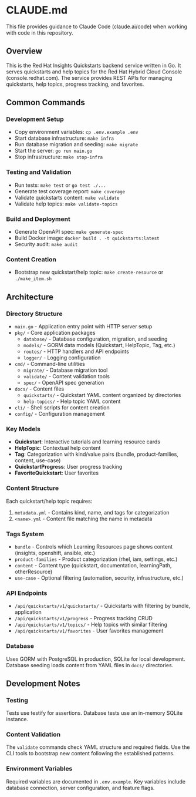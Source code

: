 # CLAUDE.md

This file provides guidance to Claude Code (claude.ai/code) when working with code in this repository.

## Overview

This is the Red Hat Insights Quickstarts backend service written in Go. It serves quickstarts and help topics for the Red Hat Hybrid Cloud Console (console.redhat.com). The service provides REST APIs for managing quickstarts, help topics, progress tracking, and favorites.

## Common Commands

### Development Setup
- Copy environment variables: `cp .env.example .env`
- Start database infrastructure: `make infra`
- Run database migration and seeding: `make migrate`
- Start the server: `go run main.go`
- Stop infrastructure: `make stop-infra`

### Testing and Validation
- Run tests: `make test` or `go test ./...`
- Generate test coverage report: `make coverage`
- Validate quickstarts content: `make validate`
- Validate help topics: `make validate-topics`

### Build and Deployment
- Generate OpenAPI spec: `make generate-spec`
- Build Docker image: `docker build . -t quickstarts:latest`
- Security audit: `make audit`

### Content Creation
- Bootstrap new quickstart/help topic: `make create-resource` or `./make_item.sh`

## Architecture

### Directory Structure
- `main.go` - Application entry point with HTTP server setup
- `pkg/` - Core application packages
  - `database/` - Database configuration, migration, and seeding
  - `models/` - GORM data models (Quickstart, HelpTopic, Tag, etc.)
  - `routes/` - HTTP handlers and API endpoints
  - `logger/` - Logging configuration
- `cmd/` - Command-line utilities
  - `migrate/` - Database migration tool
  - `validate/` - Content validation tools
  - `spec/` - OpenAPI spec generation
- `docs/` - Content files
  - `quickstarts/` - Quickstart YAML content organized by directories
  - `help-topics/` - Help topic YAML content
- `cli/` - Shell scripts for content creation
- `config/` - Configuration management

### Key Models
- **Quickstart**: Interactive tutorials and learning resource cards
- **HelpTopic**: Contextual help content 
- **Tag**: Categorization with kind/value pairs (bundle, product-families, content, use-case)
- **QuickstartProgress**: User progress tracking
- **FavoriteQuickstart**: User favorites

### Content Structure
Each quickstart/help topic requires:
1. `metadata.yml` - Contains kind, name, and tags for categorization
2. `<name>.yml` - Content file matching the name in metadata

### Tags System
- `bundle` - Controls which Learning Resources page shows content (insights, openshift, ansible, etc.)
- `product-families` - Product categorization (rhel, iam, settings, etc.)
- `content` - Content type (quickstart, documentation, learningPath, otherResource)
- `use-case` - Optional filtering (automation, security, infrastructure, etc.)

### API Endpoints
- `/api/quickstarts/v1/quickstarts/` - Quickstarts with filtering by bundle, application
- `/api/quickstarts/v1/progress` - Progress tracking CRUD
- `/api/quickstarts/v1/topics/` - Help topics with similar filtering
- `/api/quickstarts/v1/favorites` - User favorites management

### Database
Uses GORM with PostgreSQL in production, SQLite for local development. Database seeding loads content from YAML files in `docs/` directories.

## Development Notes

### Testing
Tests use testify for assertions. Database tests use an in-memory SQLite instance.

### Content Validation
The `validate` commands check YAML structure and required fields. Use the CLI tools to bootstrap new content following the established patterns.

### Environment Variables
Required variables are documented in `.env.example`. Key variables include database connection, server configuration, and feature flags.